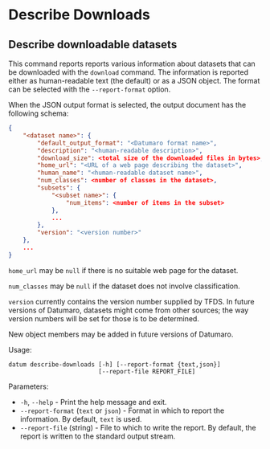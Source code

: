 # Describe Downloads

## Describe downloadable datasets

This command reports reports various information about datasets that can be
downloaded with the `download` command. The information is reported either as
human-readable text (the default) or as a JSON object. The format can be selected
with the `--report-format` option.

When the JSON output format is selected, the output document has the following schema:

```json
{
    "<dataset name>": {
        "default_output_format": "<Datumaro format name>",
        "description": "<human-readable description>",
        "download_size": <total size of the downloaded files in bytes>,
        "home_url": "<URL of a web page describing the dataset>",
        "human_name": "<human-readable dataset name>",
        "num_classes": <number of classes in the dataset>,
        "subsets": {
            "<subset name>": {
                "num_items": <number of items in the subset>
            },
            ...
        },
        "version": "<version number>"
    },
    ...
}
```

`home_url` may be `null` if there is no suitable web page for the dataset.

`num_classes` may be `null` if the dataset does not involve classification.

`version` currently contains the version number supplied by TFDS.
In future versions of Datumaro, datasets might come from other sources;
the way version numbers will be set for those is to be determined.

New object members may be added in future versions of Datumaro.

Usage:

```
datum describe-downloads [-h] [--report-format {text,json}]
                         [--report-file REPORT_FILE]
```

Parameters:

- `-h`, `--help` - Print the help message and exit.
- `--report-format` (`text` or `json`) - Format in which to report the information.
  By default, `text` is used.
- `--report-file` (string) - File to which to write the report. By default,
  the report is written to the standard output stream.
